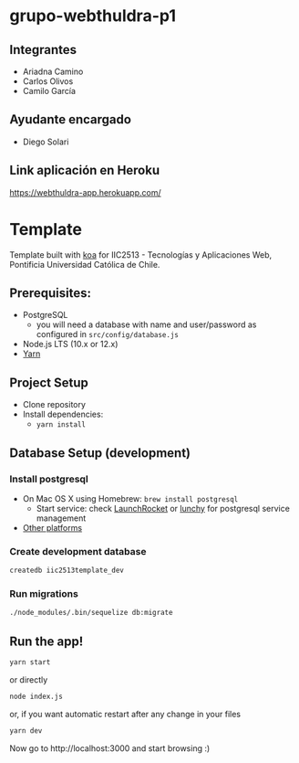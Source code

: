 # grupo-webthuldra-p1

## Integrantes

* Ariadna Camino
* Carlos Olivos
* Camilo García

## Ayudante encargado

* Diego Solari

## Link aplicación en Heroku
https://webthuldra-app.herokuapp.com/



# Template

Template built with [koa](http://koajs.com/) for IIC2513 - Tecnologías y Aplicaciones Web, Pontificia Universidad Católica de Chile.

## Prerequisites:
* PostgreSQL
  * you will need a database with name and user/password as configured in `src/config/database.js`
* Node.js LTS (10.x or 12.x)
* [Yarn](https://yarnpkg.com)

## Project Setup

* Clone repository
* Install dependencies:
  * `yarn install`

## Database Setup (development)

### Install postgresql
* On Mac OS X using Homebrew: `brew install postgresql`
  * Start service: check [LaunchRocket](https://github.com/jimbojsb/launchrocket) or [lunchy](https://www.moncefbelyamani.com/how-to-install-postgresql-on-a-mac-with-homebrew-and-lunchy/) for postgresql service management
* [Other platforms](https://www.postgresql.org/download/)

### Create development database

```sh
createdb iic2513template_dev
```

### Run migrations
```sh
./node_modules/.bin/sequelize db:migrate
```

## Run the app!

```sh
yarn start
```

or directly

```sh
node index.js
```

or, if you want automatic restart after any change in your files

```sh
yarn dev
```

Now go to http://localhost:3000 and start browsing :)
